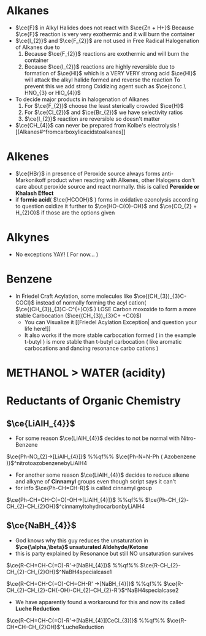 # Alkanes
- $\ce{F}$ in Alkyl Halides does not react with $\ce{Zn + H+}$
	  Because $\ce{F}$ reaction is very very exothermic and it will burn the container
- $\ce{I_{2}}$ and $\ce{F_{2}}$ are not used in Free Radical Halogenation of Alkanes due to 
	 1. Because $\ce{F_{2}}$ reactions are exothermic and will burn the container
	 2. Because $\ce{I_{2}}$ reactions are highly reversible due to formation of $\ce{HI}$ which is a VERY VERY strong acid
		 $\ce{HI}$ will attack the alkyl halide formed and reverse the reaction
		 To prevent this we add strong Oxidizing agent such as $\ce{conc.\ HNO_{3} or HIO_{4}}$
- To decide major products in halogenation of Alkanes
	1. For $\ce{F_{2}}$ choose the least sterically crowded $\ce{H}$
	2. For $\ce{Cl_{2}}$ and $\ce{Br_{2}}$ we have selectivity ratios
	3. $\ce{I_{2}}$ reaction are reversible so doesn't matter
- $\ce{CH_{4}}$ can never be prepared from Kolbe's electrolysis
	![[Alkanes#^fromcarboxylicacidstoalkanes]]
# Alkenes

- $\ce{HBr}$ in presence of Peroxide source always forms anti-Markonikoff product when reacting with Alkenes, other Halogens don't care about peroxide source and react normally. this is called **Peroxide or Khalash Effect**
-  if **formic acid**( $\ce{HCOOH}$ ) forms in oxidative ozonolysis according to question oxidize it further to $\ce{HO-C(O)-OH}$ and $\ce{CO_{2} + H_{2}O}$ if those are the options given 

# Alkynes

- No exceptions YAY! ( For now... )

# Benzene

- In Friedel Craft Acylation, some molecules like $\ce{(CH_{3})_{3}C-COCl}$ instead of normally forming the acyl cation( $\ce{(CH_{3})_{3}C-C^{+}O}$ ) LOSE Carbon moxoxide to form a more stable Carbocation ($\ce{(CH_{3})_{3}C+ +CO}$)
	- You can Visualize it [[Friedel Acylation Exception| and question your life here!]]
	- It also works if the more stable carbocation formed ( in the example t-butyl ) is more stable than t-butyl carbocation ( like aromatic carbocations and dancing resonance carbo cations )



# METHANOL > WATER (acidity)

# Reductants of Organic Chemistry

## $\ce{LiAlH_{4}}$

- For some reason $\ce{LiAlH_{4}}$ decides to not be normal with Nitro-Benzene

$\ce{Ph-NO_{2}->[LiAlH_{4}]}$ %%qf%% $\ce{Ph-N=N-Ph ( Azobenzene )}$^nitrotoazobenzenebyLiAlH4

- For another some reason $\ce{LiAlH_{4}}$ decides to reduce alkene and alkyne of **Cinnamyl** groups even though script says it can't
- for info $\ce{Ph-CH=CH-R}$ is called cinnamyl group

$\ce{Ph-CH=CH-C(=O)-OH->[LiAlH_{4}]}$ %%qf%% $\ce{Ph-CH_{2}-CH_{2}-CH_{2}OH}$^cinnamyltohydrocarbonbyLiAlH4

## $\ce{NaBH_{4}}$

- God knows why this guy reduces the unsaturation in **$\ce{\alpha,\beta}$ unsaturated Aldehyde/Ketone** 
- this is party explained by Resonance but still NO unsaturation survives

$\ce{R-CH=CH-C(=O)-R'->[NaBH_{4}]}$ %%qf%% $\ce{R-CH_{2}-CH_{2}-CH_{2}OH}$^NaBH4specialcase1

$\ce{R-CH=CH-C(=O)-CH=CH-R' ->[NaBH_{4}]}$ %%qf%% $\ce{R-CH_{2}-CH_{2}-CH(-OH)-CH_{2}-CH_{2}-R'}$^NaBH4specialcase2

- We have apparently found a workaround for this and now its called **Luche Reduction**

$\ce{R-CH=CH-C(=O)-R'->[NaBH_{4}][CeCl_{3}]}$ %%qf%% $\ce{R-CH=CH-CH_{2}OH}$^LucheReduction